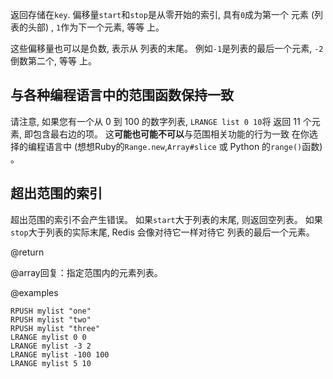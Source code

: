 返回存储在`key`.
偏移量`start`和`stop`是从零开始的索引, 具有`0`成为第一个
元素 (列表的头部) , `1`作为下一个元素, 等等
上。

这些偏移量也可以是负数, 表示从
列表的末尾。
例如`-1`是列表的最后一个元素, `-2`倒数第二个, 等等
上。

## 与各种编程语言中的范围函数保持一致

请注意, 如果您有一个从 0 到 100 的数字列表, `LRANGE list 0 10`将
返回 11 个元素, 即包含最右边的项。
这**可能也可能不可以**与范围相关功能的行为一致
在你选择的编程语言中 (想想Ruby的`Range.new`,`Array#slice`
或 Python 的`range()`函数) 。

## 超出范围的索引

超出范围的索引不会产生错误。
如果`start`大于列表的末尾, 则返回空列表。
如果`stop`大于列表的实际末尾, Redis 会像对待它一样对待它
列表的最后一个元素。

@return

@array回复：指定范围内的元素列表。

@examples

```cli
RPUSH mylist "one"
RPUSH mylist "two"
RPUSH mylist "three"
LRANGE mylist 0 0
LRANGE mylist -3 2
LRANGE mylist -100 100
LRANGE mylist 5 10
```
